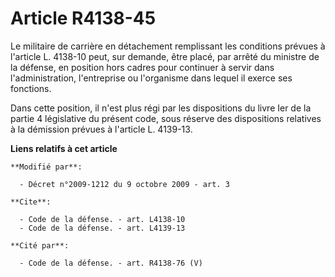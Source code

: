 # Article R4138-45

Le militaire de carrière en détachement remplissant les conditions prévues à l'article L. 4138-10 peut, sur demande, être
placé, par arrêté du ministre de la défense, en position hors cadres pour continuer à servir dans l'administration,
l'entreprise ou l'organisme dans lequel il exerce ses fonctions. 

Dans cette position, il n'est plus régi par les dispositions du livre Ier de la partie 4 législative du présent code, sous
réserve des dispositions relatives à la démission prévues à l'article L. 4139-13.

**Liens relatifs à cet article**

	**Modifié par**:

	  - Décret n°2009-1212 du 9 octobre 2009 - art. 3

	**Cite**:

	  - Code de la défense. - art. L4138-10
	  - Code de la défense. - art. L4139-13

	**Cité par**:

	  - Code de la défense. - art. R4138-76 (V)
